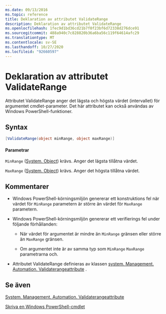 ```yaml
---
ms.date: 09/13/2016
ms.topic: reference
title: Deklaration av attributet ValidateRange
description: Deklaration av attributet ValidateRange
ms.openlocfilehash: 1fec9d1bd36cd21b7f0f23bf6d72338d276dce91
ms.sourcegitcommit: 488a940c7c828820b36a6ba56c119f64614afc29
ms.translationtype: MT
ms.contentlocale: sv-SE
ms.lasthandoff: 10/27/2020
ms.locfileid: "92660597"
---
```

# <a name="validaterange-attribute-declaration"></a>Deklaration av attributet ValidateRange

Attributet ValidateRange anger det lägsta och högsta värdet (intervallet) för argumentet cmdlet-parameter. Det här attributet kan också användas av Windows PowerShell-funktioner.

## <a name="syntax"></a>Syntax

```csharp
[ValidateRange(object minRange, object maxRange)]
```

#### <a name="parameters"></a>Parametrar

`MinRange` ([System. Object](/dotnet/api/system.object)) krävs. Anger det lägsta tillåtna värdet.

`MaxRange` ([System. Object](/dotnet/api/system.object)) krävs. Anger det högsta tillåtna värdet.

## <a name="remarks"></a>Kommentarer

- Windows PowerShell-körningsmiljön genererar ett konstruktions fel när värdet för `MinRange` parametern är större än värdet för `MaxRange` parametern.

- Windows PowerShell-körningsmiljön genererar ett verifierings fel under följande förhållanden:

  - När värdet för argumentet är mindre än `MinRange` gränsen eller större än `MaxRange` gränsen.

  - Om argumentet inte är av samma typ som `MinRange` `MaxRange` parametrarna och.

- Attributet ValidateRange definieras av klassen [system. Management. Automation. Validaterangeattribute](/dotnet/api/System.Management.Automation.ValidateRangeAttribute) .

## <a name="see-also"></a>Se även

[System. Management. Automation. Validaterangeattribute](/dotnet/api/System.Management.Automation.ValidateRangeAttribute)

[Skriva en Windows PowerShell-cmdlet](./writing-a-windows-powershell-cmdlet.md)
